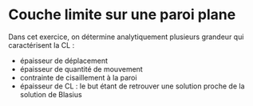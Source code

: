 # Couche limite sur une paroi plane

Dans cet exercice, on détermine analytiquement plusieurs grandeur qui caractérisent la CL : 
- épaisseur de déplacement
- épaisseur de quantité de mouvement
- contrainte de cisaillement à la paroi
- épaisseur de CL : le but étant de retrouver une solution proche de la solution de Blasius
